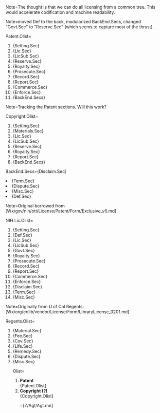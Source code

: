 Note=The thought is that we can do all licensing from a common tree.  This would accelerate codification and machine readability.

Note=moved Def to the back, modularized BackEnd.Secs, changed "Govt.Sec" to "Reserve.Sec" (which seems to capture most of the thrust). 

Patent.Olist=<ol><li>{Setting.Sec}<li>{Lic.Sec}<li>{LicSub.Sec}<li>{Reserve.Sec}<li>{Royalty.Sec}<li>{Prosecute.Sec}<li>{Record.Sec}<li>{Report.Sec}<li>{Commerce.Sec}<li>{Enforce.Sec}<li>{BackEnd.Secs}</ol>

Note=Tracking the Patent sections.  Will this work?

Copyright.Olist=<ol><li>{Setting.Sec}<li>{Materials.Sec}<li>{Lic.Sec}<li>{LicSub.Sec}<li>{Reserve.Sec}<li>{Royalty.Sec}<li>{Report.Sec}<li>{BackEnd.Secs}</ol>

BackEnd.Secs={Disclaim.Sec}<li>{Term.Sec}<li>{Dispute.Sec}<li>{Misc.Sec}<li>{Def.Sec}

Note=Original borrowed from [Wx/gov/nih/ott/License/Patent/Form/Exclusive_v0.md]

NIH.Lic.Olist=<ol><li>{Setting.Sec}</li><li>{Def.Sec}</li><li>{Lic.Sec}</li><li>{LicSub.Sec}</li><li>{Govt.Sec}</li><li>{Royalty.Sec}</li><li>{Prosecute.Sec}</li><li>{Record.Sec}</li><li>{Report.Sec}</li><li>{Commerce.Sec}</li><li>{Enforce.Sec}</li><li>{Disclaim.Sec}</li><li>{Term.Sec}</li><li>{Misc.Sec}</li></ol>

Note=Originally from U of Cal Regents: [Wx/org/cdlib/vendor/License/Form/LibraryLicense_0201.md]

Regents.Olist=<ol><li>{Material.Sec}<li>{Fee.Sec}<li>{Cov.Sec}<li>{Life.Sec}<li>{Remedy.Sec}<li>{Dispute.Sec}<li>{Misc.Sec}


Olist=<ol><li><b>Patent</b><br>{Patent.Olist}<li><b>Copyright (?)</b><br>{Copyright.Olist}


=[Z/Agt/Agt.md]